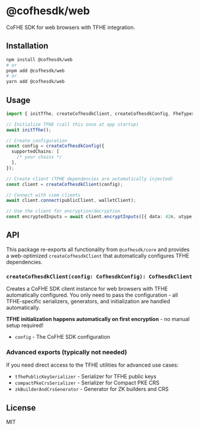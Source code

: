 # @cofhesdk/web

CoFHE SDK for web browsers with TFHE integration.

## Installation

```bash
npm install @cofhesdk/web
# or
pnpm add @cofhesdk/web
# or
yarn add @cofhesdk/web
```

## Usage

```typescript
import { initTfhe, createCofhesdkClient, createCofhesdkConfig, FheTypes } from '@cofhesdk/web';

// Initialize TFHE (call this once at app startup)
await initTfhe();

// Create configuration
const config = createCofhesdkConfig({
  supportedChains: [
    /* your chains */
  ],
});

// Create client (TFHE dependencies are automatically injected)
const client = createCofhesdkClient(config);

// Connect with viem clients
await client.connect(publicClient, walletClient);

// Use the client for encryption/decryption
const encryptedInputs = await client.encryptInputs([{ data: 42n, utype: FheTypes.Uint64 }]).encrypt();
```

## API

This package re-exports all functionality from `@cofhesdk/core` and provides a web-optimized `createCofhesdkClient` that automatically configures TFHE dependencies.

### `createCofhesdkClient(config: CofhesdkConfig): CofhesdkClient`

Creates a CoFHE SDK client instance for web browsers with TFHE automatically configured. You only need to pass the configuration - all TFHE-specific serializers, generators, and initialization are handled automatically.

**TFHE initialization happens automatically on first encryption** - no manual setup required!

- `config` - The CoFHE SDK configuration

### Advanced exports (typically not needed)

If you need direct access to the TFHE utilities for advanced use cases:

- `tfhePublicKeySerializer` - Serializer for TFHE public keys
- `compactPkeCrsSerializer` - Serializer for Compact PKE CRS
- `zkBuilderAndCrsGenerator` - Generator for ZK builders and CRS

## License

MIT
